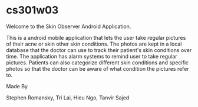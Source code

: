 cs301w03
========
 Welcome to the Skin Observer Android Application.
 
 This is a android mobile application that lets the user take regular pictures of their acne or skin other skin conditions.
 The photos are kept in a local database that the doctor can use to track their patient's skin conditions over time. 
 The application has alarm systems to remind user to take regular pictures. Patients can also categorize different
 skin conditions and specific photos so that the doctor can be aware of what condition the pictures refer to.

 Made By
 
 Stephen Romansky, Tri Lai, Hieu Ngo, Tanvir Sajed
